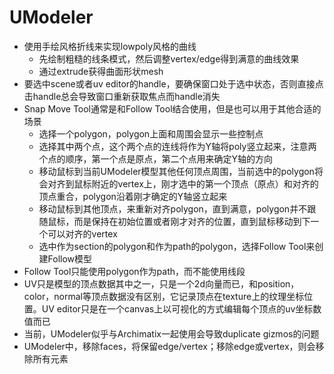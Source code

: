 # UModeler

- 使用手绘风格折线来实现lowpoly风格的曲线
  - 先绘制粗糙的线条模式，然后调整vertex/edge得到满意的曲线效果
  - 通过extrude获得曲面形状mesh
- 要选中scene或者uv editor的handle，要确保窗口处于选中状态，否则直接点击handle总会导致窗口重新获取焦点而handle消失
- Snap Move Tool通常是和Follow Tool结合使用，但是也可以用于其他合适的场景
  - 选择一个polygon，polygon上面和周围会显示一些控制点
  - 选择其中两个点，这个两个点的连线将作为Y轴将poly竖立起来，注意两个点的顺序，第一个点是原点，第二个点用来确定Y轴的方向
  - 移动鼠标到当前UModeler模型其他任何顶点周围，当前选中的polygon将会对齐到鼠标附近的vertex上，刚才选中的第一个顶点（原点）和对齐的顶点重合，polygon沿着刚才确定的Y轴竖立起来
  - 移动鼠标到其他顶点，来重新对齐polygon，直到满意，polygon并不跟随鼠标，而是保持在初始位置或者刚才对齐的位置，直到鼠标移动到下一个可以对齐的vertex
  - 选中作为section的polygon和作为path的polygon，选择Follow Tool来创建Follow模型
- Follow Tool只能使用polygon作为path，而不能使用线段
- UV只是模型的顶点数据其中之一，只是一个2d向量而已，和position，color，normal等顶点数据没有区别，它记录顶点在texture上的纹理坐标位置。UV editor只是在一个canvas上以可视化的方式编辑每个顶点的uv坐标数值而已
- 当前，UModeler似乎与Archimatix一起使用会导致duplicate gizmos的问题
- UModeler中，移除faces，将保留edge/vertex；移除edge或vertex，则会移除所有元素
